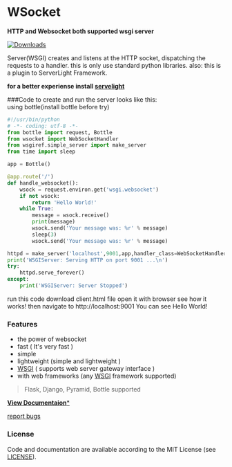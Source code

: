 # WSocket
**HTTP and Websocket both supported wsgi server**

[![Downloads](https://pepy.tech/badge/wsocket)](https://pepy.tech/project/wsocket)

Server(WSGI) creates and listens at the HTTP
socket, dispatching the requests to a handler. 
this is only use standard python libraries. 
also: 
this is a plugin to ServerLight Framework.

**for a better experiense install [servelight](https://www.github.com/Ksengine/ServeLight)**

###Code to create and run the server looks like this:\
using bottle(install bottle before try)
```python
#!/usr/bin/python
# -*- coding: utf-8 -*-
from bottle import request, Bottle
from wsocket import WebSocketHandler
from wsgiref.simple_server import make_server
from time import sleep

app = Bottle()

@app.route('/')
def handle_websocket():
    wsock = request.environ.get('wsgi.websocket')
    if not wsock:
        return 'Hello World!'
    while True:
        message = wsock.receive()
        print(message)
        wsock.send('Your message was: %r' % message)
        sleep(3)
        wsock.send('Your message was: %r' % message)

httpd = make_server('localhost',9001,app,handler_class=WebSocketHandler)
print('WSGIServer: Serving HTTP on port 9001 ...\n')
try:
    httpd.serve_forever()
except:
    print('WSGIServer: Server Stopped')

```
run this code
download client.html file
open it with browser
see how it works!
then navigate to http://localhost:9001
You can see
    Hello World!
### Features
 - the power of websocket
 - fast ( It's very fast )
 - simple
 - lightweight (simple and lightweight )
 -  [WSGI](http://www.wsgi.org/) ( supports web server gateway interface )
 - with web frameworks (any  [WSGI](http://www.wsgi.org/)  framework supported)
 
> Flask, Django, Pyramid, Bottle supported

[**View Documentaion***](https://servelight2020.gitbook.io/wsocket/)

[report bugs](https://github.com/Ksengine/WSocket/issues/new/choose)

### License
Code and documentation are available according to the MIT License (see  [LICENSE](https://github.com/Ksengine/WSocket/blob/master/LICENSE)).
